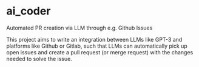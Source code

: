 
# ai_coder
Automated PR creation via LLM through e.g. Github Issues

This project aims to write an integration between LLMs like GPT-3 and platforms like Github or Gitlab, such that LLMs can automatically pick up open issues and create a pull request (or merge request) with the changes needed to solve the issue.